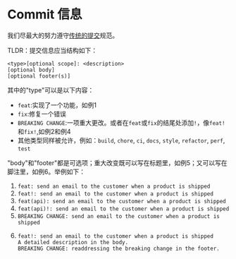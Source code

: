 # Commit 信息
我们尽最大的努力遵守[传统的提交](https://www.conventionalcommits.org/en/v1.0.0/#summary)规范。

TLDR：提交信息应当结构如下：
```
<type>[optional scope]: <description>
[optional body]
[optional footer(s)]
```

其中的"type"可以是以下内容：

- `feat`:实现了一个功能，如例1
- `fix`:修复一个错误
- `BREAKING CHANGE`:一项重大更改。或者在`feat`或`fix`的结尾处添加`!`，像`feat!`和`fix!`,如例2和例4
- 其他类型同样被允许，例如：`build`, `chore`, `ci`, `docs`, `style`, `refactor`, `perf`, `test`

"body"和"footer"都是可选项；重大改变既可以写在标题里，如例5；又可以写在脚注里，如例6。举例如下：
1. `feat: send an email to the customer when a product is shipped`
2. `feat!: send an email to the customer when a product is shipped`
3. `feat(api): send an email to the customer when a product is shipped`
4. `feat(api)!: send an email to the customer when a product is shipped`
5. `BREAKING CHANGE: send an email to the customer when a product is shipped`
6. ```
   feat!: send an email to the customer when a product is shipped
   A detailed description in the body.
   BREAKING CHANGE: readdressing the breaking change in the footer.
   ```
<!-- todo -->
